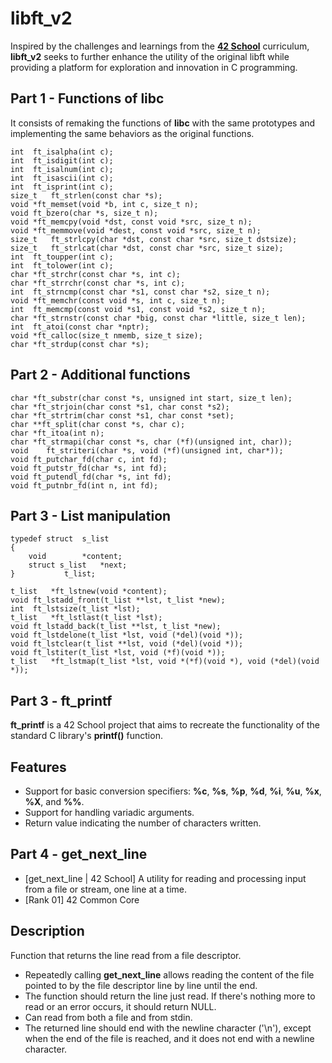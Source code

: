 # libft_v2
Inspired by the challenges and learnings from the [**42 School**](https://42.fr/en/homepage/) curriculum, **libft_v2** seeks to further enhance the utility of the original libft while providing a platform for exploration and innovation in C programming.

## Part 1 - Functions of libc
It consists of remaking the functions of **libc** with the same prototypes and implementing the same behaviors as the original functions.

```int	ft_isalpha(int c);```  
```int	ft_isdigit(int c);```  
```int	ft_isalnum(int c);```  
```int	ft_isascii(int c);```  
```int	ft_isprint(int c);```  
```size_t	ft_strlen(const char *s);```  
```void	*ft_memset(void *b, int c, size_t n);```  
```void	ft_bzero(char *s, size_t n);```  
```void	*ft_memcpy(void *dst, const void *src, size_t n);```  
```void	*ft_memmove(void *dest, const void *src, size_t n);```  
```size_t	ft_strlcpy(char *dst, const char *src, size_t dstsize);```  
```size_t	ft_strlcat(char *dst, const char *src, size_t size);```  
```int	ft_toupper(int c);```  
```int	ft_tolower(int c);```  
```char	*ft_strchr(const char *s, int c);```  
```char	*ft_strrchr(const char *s, int c);```  
```int	ft_strncmp(const char *s1, const char *s2, size_t n);```  
```void	*ft_memchr(const void *s, int c, size_t n);```  
```int	ft_memcmp(const void *s1, const void *s2, size_t n);```  
```char	*ft_strnstr(const char *big, const char *little, size_t len);```  
```int	ft_atoi(const char *nptr);```  
```void	*ft_calloc(size_t nmemb, size_t size);```  
```char	*ft_strdup(const char *s);```  

## Part 2 - Additional functions
```char	*ft_substr(char const *s, unsigned int start, size_t len);```  
```char	*ft_strjoin(char const *s1, char const *s2);```  
```char	*ft_strtrim(char const *s1, char const *set);```  
```char	**ft_split(char const *s, char c);```  
```char	*ft_itoa(int n);```  
```char	*ft_strmapi(char const *s, char (*f)(unsigned int, char));```  
```void    ft_striteri(char *s, void (*f)(unsigned int, char*));```  
```void	ft_putchar_fd(char c, int fd);```  
```void	ft_putstr_fd(char *s, int fd);```  
```void	ft_putendl_fd(char *s, int fd);```  
```void	ft_putnbr_fd(int n, int fd);```  

## Part 3 - List manipulation
```
typedef struct	s_list
{
	void		*content;
 	struct s_list	*next;
}			t_list;
```
```t_list	*ft_lstnew(void *content);```  
```void	ft_lstadd_front(t_list **lst, t_list *new);```  
```int	ft_lstsize(t_list *lst);```  
```t_list	*ft_lstlast(t_list *lst);```  
```void	ft_lstadd_back(t_list **lst, t_list *new);```  
```void	ft_lstdelone(t_list *lst, void (*del)(void *));```  
```void	ft_lstclear(t_list **lst, void (*del)(void *));```  
```void	ft_lstiter(t_list *lst, void (*f)(void *));```  
```t_list	*ft_lstmap(t_list *lst, void *(*f)(void *), void (*del)(void *));```  

## Part 3 - ft_printf
**ft_printf** is a 42 School project that aims to recreate the functionality of the standard C library's **printf()** function.
## Features
-  Support for basic conversion specifiers: **%c**, **%s**, **%p**, **%d**, **%i**, **%u**, **%x**, **%X**, and **%%**.
-  Support for handling variadic arguments.
-  Return value indicating the number of characters written.

## Part 4 - get_next_line
- [get_next_line | 42 School] A utility for reading and processing input from a file or stream, one line at a time.
- [Rank 01] 42 Common Core
## Description
Function that returns the line read from a file descriptor.
- Repeatedly calling **get_next_line** allows reading the content of the file pointed to by the file descriptor line by line until the end.
- The function should return the line just read. If there's nothing more to read or an error occurs, it should return NULL.
- Can read from both a file and from stdin.
- The returned line should end with the newline character ('\n'), except when the end of the file is reached, and it does not end with a newline character.
